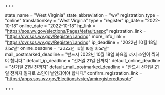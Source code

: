 +++

state_name = "West Virginia"
state_abbreviation = "wv"
registration_type = "online"
translationKey = "West Virginia"
type = "register"
ip_date = "2022-10-18"
online_date = "2022-10-18"
hp_link = "https://sos.wv.gov/elections/Pages/default.aspx"
registration_link = "https://ovr.sos.wv.gov/Register/Landing"
more_info_link = "https://ovr.sos.wv.gov/Register/Landing"
ip_deadline = "2022년 10월 18일 화요일"
online_deadline = "2022년 10월 18일 화요일"
mail_postmarked_deadline = "반드시 2022년 10월 18일 화요일 까지 소인이 찍혀야 합니다."
default_ip_deadline = "선거일 21일 전까지"
default_online_deadline = "선거일 21일 전까지"
default_mail_postmarked_deadline = "반드시 선거일 21일 전까지 일자로 소인이 날인되어야 합니다."
confirm_registration_link = "https://apps.sos.wv.gov/Elections/voter/amiregisteredtovote"

+++